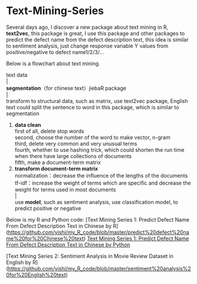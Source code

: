 # Text-Mining-Series

Several days ago, I discover a new package about text mining in R, **text2vec**, this package is great, I use this package and other packages to predict the defect name from the defect description text, this idea is similar to sentiment analysis, just change response variable Y values from positive/negative to defect name1/2/3/...

Below is a flowchart about text mining.

text data  
  |  
**segmentation**（for chinese text）jiebaR package  
  |  
transform to structural data, such as matrix, use text2vec package, English text could split the sentence to word in this package, which is similar to segmentation  
1. **data clean**  
first of all, delete stop words  
second, choose the number of the word to make vector, n-gram  
third, delete very common and very unusual terms  
fourth, whether to use hashing trick, which could shorten the run time when there have large collections of documents  
fifth, make a document-term matrix  
2. **transform document-term matrix**  
normalization：decrease the influence of the lengths of the documents  
tf-idf：increase the weight of terms which are specific and decrease the weight for terms used in most documents    
|  
use **model**, such as sentiment analysis, use classification model, to predict positive or negative

Below is my R and Python code:
[Text Mining Series 1: Predict Defect Name From Defect Description Text in Chinese by R]
(https://github.com/yishi/my_R_code/blob/master/predict%20defect%20name%20for%20Chinese%20text)
[Text Mining Series 1: Predict Defect Name From Defect Description Text in Chinese by Python](http://nbviewer.jupyter.org/github/yishi/Text-Mining-Series/blob/master/Text_mining_series_1.ipynb)

[Text Mining Series 2: Sentiment Analysis in Movie Review Dataset in English by R]
(https://github.com/yishi/my_R_code/blob/master/sentiment%20analysis%20for%20English%20text)


